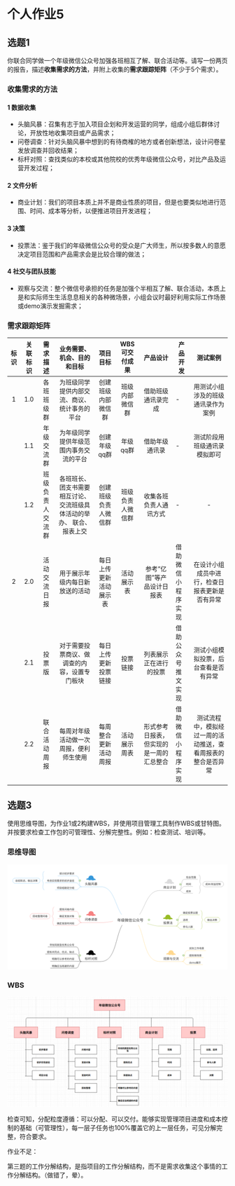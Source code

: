 个人作业5
=========

选题1
-----

你联合同学做一个年级微信公众号加强各班相互了解、联合活动等。请写一份两页的报告，描述**收集需求的方法**，并附上收集的**需求跟踪矩阵**（不少于5个需求）。

### 收集需求的方法

#### 1 数据收集

- 头脑风暴：召集有志于加入项目企划和开发运营的同学，组成小组后群体讨论，开放性地收集项目或产品需求；
- 问卷调查：针对头脑风暴中想到的有待商榷的地方或者创新想法，设计问卷星发放调查并回收结果；
- 标杆对照：查找类似的本校或其他院校的优秀年级微信公众号，对比产品及运营开发过程；

#### 2 文件分析

- 商业计划：我们的项目本质上并不是商业性质的项目，但是也要类似地进行范围、时间、成本等分析，以便推进项目开发进程；

#### 3 决策

- 投票法：鉴于我们的年级微信公众号的受众是广大师生，所以按多数人的意愿决定项目范围和产品需求会是比较合理的做法；

#### 4 社交与团队技能

- 观察与交流：整个微信号承担的任务是加强个半相互了解、联合活动，本质上是和实际师生生活息息相关的各种微场景，小组会议时最好利用实际工作场景或demo演示发掘需求；

### 需求跟踪矩阵

| 标识 | 关联标识 |     需求描述     |                  业务需要、机会、目的和目标                  |        项目目标        |  WBS可交付成果   |                 产品设计                 | 产品开发           |                           测试案例                           |
| :--: | :------: | :--------------: | :----------------------------------------------------------: | :--------------------: | :--------------: | :--------------------------------------: | ------------------ | :----------------------------------------------------------: |
|  1   |   1.0    |    各班班级群    |         为班级同学提供内部交流、商议、统计事务的平台         |   创建班级内部微信群   |  班级内部微信群  |            借助班级通讯录完成            | -                  |              用测试小组涉及的班级通讯录作为案例              |
|      |   1.1    |    年级交流群    |            为年级同学提供年级范围内事务交流的平台            |      创建年级qq群      |     年级qq群     |              借助年级通讯录              | -                  |                 测试阶段用班级通讯录模拟即可                 |
|      |   1.2    | 班级负责人交流群 | 各班班长、团支书需要相互讨论、交流班级具体活动的举办、 联合、报表上交 |  创建班级负责人微信群  | 班级负责人微信群 |          收集各班负责人通讯方式          | -                  |                              -                               |
|  2   |   2.0    |   活动交流日报   |                用于展示年级内每日新放送的活动                | 每日上传更新活动展示表 |    活动展示表    |        参考“亿图”等产品设计日报表        | 借助微信小程序实现 |        在设计小组成员中进行，检查日报表更新是否有异常        |
|      |   2.1    |      投票版      |         对于需要投票商议、做调查的内容，设置专门板块         |  每日上传更新投票链接  |     投票链接     |          列表展示正在进行的投票          | 借助公众号推文实现 |             测试小组模拟投票，后台查看是否有异常             |
|      |   2.2    |   联合活动周报   |            每周对年级活动做一次周报，便利师生使用            |  每周整合更新活动周报  |   活动展示周表   | 形式参考日报表，但实现的是一周的汇总整合 | 借助微信小程序实现 | 测试流程中，模拟经过一周的活动推送，查看周报表的整合是否异常 |



选题3
-----

使用思维导图，为作业1或2构建WBS，并使用项目管理工具制作WBS或甘特图。并按要求检查工作包的可管理性、分解完整性。例如：检查测试、培训等。

### 思维导图

![image-20200616201400250](img/image-20200616201400250.png)

### WBS

![image-20200616202548307](img/image-20200616202548307.png)

检查可知，分配粒度遵循：可以分配、可以交付。能够实现管理项目进度和成本控制的基础（可管理性），每一层子任务也100%覆盖它的上一层任务，可见分解完整，符合要求。



作业不足：

第三题的工作分解结构，是指项目的工作分解结构，而不是需求收集这个事情的工作分解结构。（做错了，晕）。